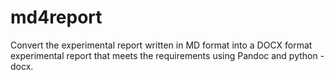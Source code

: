 # md4report
Convert the experimental report written in MD format into a DOCX format experimental report that meets the requirements using Pandoc and python - docx.
